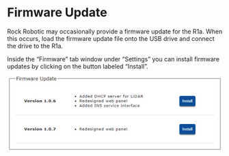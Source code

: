 # Firmware Update

Rock Robotic may occasionally provide a firmware update for the R1a. When this occurs, load the firmware update file onto the USB drive and connect the drive to the R1a.

Inside the “Firmware” tab window under “Settings” you can install firmware updates by clicking on the button labeled “Install”.

<div style="text-align: center;"><img src="../img/firmware.png" style="width: 650px;"></div>